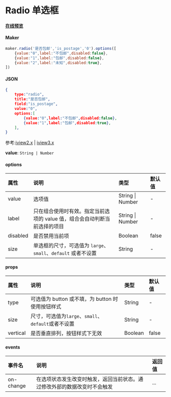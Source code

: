# Radio 单选框

#### [在线预览](https://jsrun.net/cehKp/edit)

#### Maker
```js
maker.radio('是否包邮','is_postage','0').options([
    {value:"0",label:"不包邮",disabled:false},
    {value:"1",label:"包邮",disabled:false},
    {value:"2",label:"未知",disabled:true},
])
```

#### JSON
```json
{
    type:"radio",
    title:"是否包邮",
    field:"is_postage",
    value:"0",
    options:[
        {value:"0",label:"不包邮",disabled:false},
        {value:"1",label:"包邮",disabled:true},
    ],
}
```

参考:[iview2.x](http://v2.iviewui.com/components/radio#API) | [iview3.x](https://www.iviewui.com/components/radio#API)

**value**: `String | Number`



#### options

| 属性        | 说明                                                         | 类型                    | 默认值 |
| :---------- | :----------------------------------------------------------- | :---------------------- | :----- |
| value       | 选项值          | String \| Number                 | -  |
| label       | 只在组合使用时有效。指定当前选项的 value 值，组合会自动判断当前选择的项目 | String \| Number        | -      |
| disabled    | 是否禁用当前项                                               | Boolean                 | false  |
| size        | 单选框的尺寸，可选值为 `large`、`small`、`default` 或者不设置 | String                  | -      |

#### props
 

| 属性     | 说明                                                    | 类型             | 默认值 |
| :------- | :------------------------------------------------------ | :--------------- | :----- |
| type     | 可选值为 button 或不填，为 button 时使用按钮样式        | String           | -      |
| size     | 尺寸，可选值为`large`、`small`、`default`或者不设置     | String           | -      |
| vertical | 是否垂直排列，按钮样式下无效                            | Boolean          | false  |

#### events

| 事件名    | 说明                                                         | 返回值 |
| :-------- | :----------------------------------------------------------- | :----- |
| on-change | 在选项状态发生改变时触发，返回当前状态。通过修改外部的数据改变时不会触发 | ...    |


